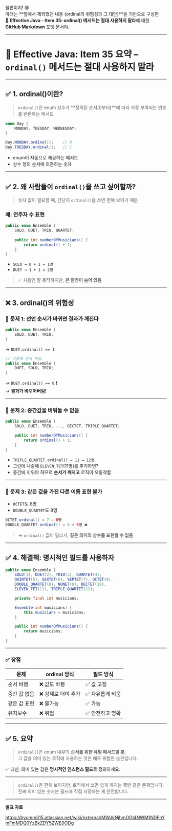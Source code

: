 물론이지! 😎  
아래는 **앞에서 제외했던 내용 (ordinal의 위험성과 그 대안)**을 기반으로 구성한  
📘 **Effective Java - Item 35: ordinal() 메서드는 절대 사용하지 말라**에 대한  
**GitHub Markdown** 포맷 문서야.

---

# 📘 Effective Java: Item 35 요약 – `ordinal()` 메서드는 절대 사용하지 말라

---

## ✅ 1. ordinal()이란?

> `ordinal()`은 enum 상수가 **정의된 순서(0부터)**에 따라 자동 부여되는 번호를 반환하는 메서드

```java
enum Day {
    MONDAY, TUESDAY, WEDNESDAY;
}

Day.MONDAY.ordinal();    // 0
Day.TUESDAY.ordinal();   // 1
```

- enum이 자동으로 제공하는 메서드
- 상수 정의 순서에 의존하는 숫자

---

## ✅ 2. 왜 사람들이 `ordinal()`을 쓰고 싶어할까?

> 숫자 값이 필요할 때, 간단히 `ordinal()`을 쓰면 편해 보이기 때문

### 예: 연주자 수 표현

```java
public enum Ensemble {
    SOLO, DUET, TRIO, QUARTET;
    
    public int numberOfMusicians() {
        return ordinal() + 1;
    }
}
```

- `SOLO → 0 + 1 = 1명`
- `DUET → 1 + 1 = 2명`

> ✅ 처음엔 잘 동작하지만, **큰 함정이 숨어 있음**

---

## ❌ 3. ordinal()의 위험성

### 🧨 문제 1: 선언 순서가 바뀌면 결과가 깨진다

```java
public enum Ensemble {
    SOLO, DUET, TRIO;
}
```

→ `DUET.ordinal() == 1`

```java
// 나중에 순서 바꿈
public enum Ensemble {
    DUET, SOLO, TRIO;
}
```

→ `DUET.ordinal() == 0` ❗  
→ **결과가 바뀌어버림!**

---

### 🧨 문제 2: 중간값을 비워둘 수 없음

```java
public enum Ensemble {
    SOLO, DUET, TRIO, ..., DECTET, TRIPLE_QUARTET;

    public int numberOfMusicians() {
        return ordinal() + 1;
    }
}
```

- `TRIPLE_QUARTET.ordinal() = 11 → 12명`
- 그런데 나중에 `ELEVEN_TET`(11명)를 추가하면?
- 중간에 끼워야 하므로 **순서가 깨지고** 로직이 오동작함

---

### 🧨 문제 3: 같은 값을 가진 다른 이름 표현 불가

- `OCTET`도 8명
- `DOUBLE_QUARTET`도 8명

```java
OCTET.ordinal() = 7 → 8명
DOUBLE_QUARTET.ordinal() = 8 → 9명 ❌
```

> → `ordinal()` 값이 달라서, **같은 의미의 상수를 표현할 수 없음**

---

## ✅ 4. 해결책: 명시적인 필드를 사용하자

```java
public enum Ensemble {
    SOLO(1), DUET(2), TRIO(3), QUARTET(4),
    QUINTET(5), SEXTET(6), SEPTET(7), OCTET(8),
    DOUBLE_QUARTET(8), NONET(9), DECTET(10),
    ELEVEN_TET(11), TRIPLE_QUARTET(12);

    private final int musicians;

    Ensemble(int musicians) {
        this.musicians = musicians;
    }

    public int numberOfMusicians() {
        return musicians;
    }
}
```

---

### ✅ 장점

| 문제 | ordinal 방식 | 필드 방식 |
|------|---------------|------------|
| 순서 바뀜 | ❌ 값도 바뀜 | ✅ 값 고정 |
| 중간 값 없음 | ❌ 강제로 더미 추가 | ✅ 자유롭게 비움 |
| 같은 값 표현 | ❌ 불가능 | ✅ 가능 |
| 유지보수 | ❌ 위험 | ✅ 안전하고 명확 |

---

## ✅ 5. 요약

> `ordinal()`은 enum 내부의 **순서를 위한 유틸 메서드일 뿐**,  
> 그 값을 의미 있는 로직에 사용하는 것은 매우 위험한 습관입니다.

✅ 대신, 의미 있는 값은 **명시적인 인스턴스 필드**로 정의하세요.

---

> `ordinal()`은 편해 보이지만, 로직에서 쓰면 쉽게 깨지는 폭탄 같은 존재입니다.  
> 진짜 의미 있는 숫자는 필드에 직접 저장하는 게 안전합니다.

---

**발표 자료**

https://byumm315.atlassian.net/wiki/external/MWJkNjhmOGI4NWM1NDFhYmFmMDQ0YzBkZDY5ZWE0ODg
